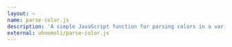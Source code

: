 ```yaml
---
layout: ~
name: parse-color.js
description: 'A simple JavaScript function for parsing colors in a variety of formats.'
external: uhnomoli/parse-color.js
---
```


